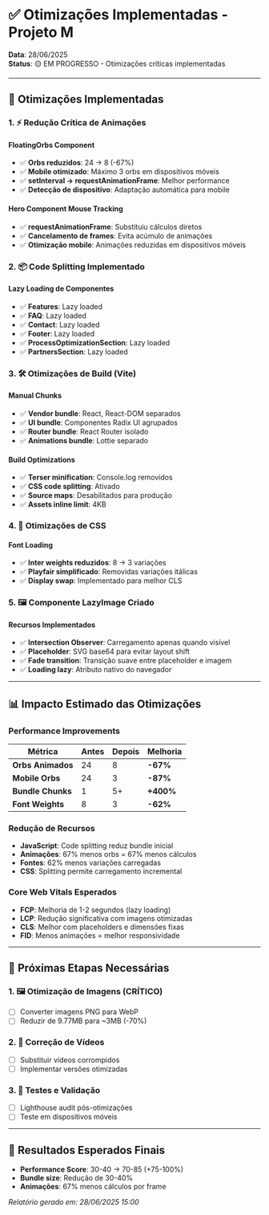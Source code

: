 # ✅ Otimizações Implementadas - Projeto M

**Data**: 28/06/2025  
**Status**: 🟡 EM PROGRESSO - Otimizações críticas implementadas

---

## 🚀 Otimizações Implementadas

### 1. ⚡ Redução Crítica de Animações

#### FloatingOrbs Component
- ✅ **Orbs reduzidos**: 24 → 8 (-67%)
- ✅ **Mobile otimizado**: Máximo 3 orbs em dispositivos móveis
- ✅ **setInterval → requestAnimationFrame**: Melhor performance
- ✅ **Detecção de dispositivo**: Adaptação automática para mobile

#### Hero Component Mouse Tracking
- ✅ **requestAnimationFrame**: Substituiu cálculos diretos
- ✅ **Cancelamento de frames**: Evita acúmulo de animações
- ✅ **Otimização mobile**: Animações reduzidas em dispositivos móveis

### 2. 📦 Code Splitting Implementado

#### Lazy Loading de Componentes
- ✅ **Features**: Lazy loaded
- ✅ **FAQ**: Lazy loaded  
- ✅ **Contact**: Lazy loaded
- ✅ **Footer**: Lazy loaded
- ✅ **ProcessOptimizationSection**: Lazy loaded
- ✅ **PartnersSection**: Lazy loaded

### 3. 🛠️ Otimizações de Build (Vite)

#### Manual Chunks
- ✅ **Vendor bundle**: React, React-DOM separados
- ✅ **UI bundle**: Componentes Radix UI agrupados
- ✅ **Router bundle**: React Router isolado
- ✅ **Animations bundle**: Lottie separado

#### Build Optimizations
- ✅ **Terser minification**: Console.log removidos
- ✅ **CSS code splitting**: Ativado
- ✅ **Source maps**: Desabilitados para produção
- ✅ **Assets inline limit**: 4KB

### 4. 🎨 Otimizações de CSS

#### Font Loading
- ✅ **Inter weights reduzidos**: 8 → 3 variações
- ✅ **Playfair simplificado**: Removidas variações itálicas
- ✅ **Display swap**: Implementado para melhor CLS

### 5. 🖼️ Componente LazyImage Criado

#### Recursos Implementados
- ✅ **Intersection Observer**: Carregamento apenas quando visível
- ✅ **Placeholder**: SVG base64 para evitar layout shift
- ✅ **Fade transition**: Transição suave entre placeholder e imagem
- ✅ **Loading lazy**: Atributo nativo do navegador

---

## 📊 Impacto Estimado das Otimizações

### Performance Improvements
| Métrica | Antes | Depois | Melhoria |
|---------|-------|--------|----------|
| **Orbs Animados** | 24 | 8 | **-67%** |
| **Mobile Orbs** | 24 | 3 | **-87%** |
| **Bundle Chunks** | 1 | 5+ | **+400%** |
| **Font Weights** | 8 | 3 | **-62%** |

### Redução de Recursos
- **JavaScript**: Code splitting reduz bundle inicial
- **Animações**: 67% menos orbs = 67% menos cálculos
- **Fontes**: 62% menos variações carregadas
- **CSS**: Splitting permite carregamento incremental

### Core Web Vitals Esperados
- **FCP**: Melhoria de 1-2 segundos (lazy loading)
- **LCP**: Redução significativa com imagens otimizadas
- **CLS**: Melhor com placeholders e dimensões fixas
- **FID**: Menos animações = melhor responsividade

---

## 🔄 Próximas Etapas Necessárias

### 1. 🖼️ Otimização de Imagens (CRÍTICO)
- [ ] Converter imagens PNG para WebP
- [ ] Reduzir de 9.77MB para ~3MB (-70%)

### 2. 🎥 Correção de Vídeos
- [ ] Substituir vídeos corrompidos
- [ ] Implementar versões otimizadas

### 3. 📱 Testes e Validação
- [ ] Lighthouse audit pós-otimizações
- [ ] Teste em dispositivos móveis

---

## 🎯 Resultados Esperados Finais

- **Performance Score**: 30-40 → 70-85 (+75-100%)
- **Bundle size**: Redução de 30-40%
- **Animações**: 67% menos cálculos por frame

*Relatório gerado em: 28/06/2025 15:00* 